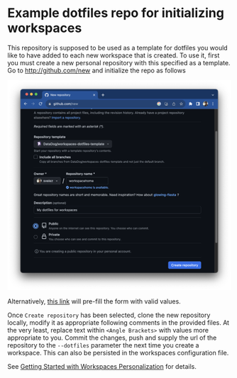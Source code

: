 # Example dotfiles repo for initializing workspaces

This repository is supposed to be used as a template for dotfiles you
would like to have added to each new workspace that is created.  To use
it, first you must create a new personal repository with this specified
as a template. Go to http://github.com/new and initialize the repo as
follows

![Setting up dotfiles](docs/new_repo_screen.png)

Alternatively, [this link](https://github.com/new?owner=@me&template_name=workspaces-dotfiles-template&template_owner=DataDog&name=dotfiles&visibility=public&description=Home+directory+initialization+for+workspaces)
will pre-fill the form with valid values.

Once `Create repository` has been selected, clone the new repository locally, modify
it as appropriate following comments in the provided files. At the very least,
replace text within `<Angle Brackets>` with values more appropriate to you.
Commit the changes, push and supply the url of the repository to the `--dotfiles`
parameter the next time you create a workspace.  This can also be persisted in the
workspaces configuration file.

See [Getting Started with Workspaces Personalization](https://datadoghq.atlassian.net/wiki/spaces/DEVX/pages/3068528729/Getting+Started+with+Workspaces+Personalization)
for details.

